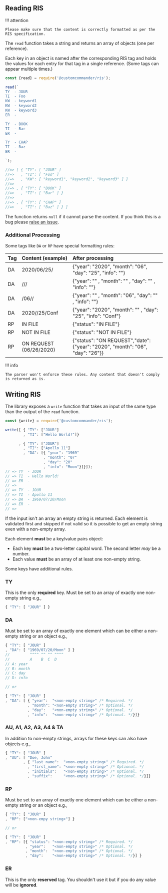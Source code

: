 ## Reading RIS

!!! attention

    Please make sure that the content is correctly formatted as per the RIS specification.

The `read` function takes a string and returns an array of objects (one per reference).

Each key in an object is named after the corresponding RIS tag and holds the values
for each entry for that tag in a single reference. (Some tags can appear multiple times.)

```javascript
const {read} = require('@customcommander/ris');

read(`
TY  - JOUR
TI  - Foo
KW  - keyword1
KW  - keyword2
KW  - keyword3
ER  - 

TY  - BOOK
TI  - Bar
ER  - 

TY  - CHAP
TI  - Baz
ER  - 

`);

//=> [ { "TY": [ "JOUR" ]
//=>   , "TI": [ "Foo" ]
//=>   , "KW": [ "keyword1", "keyword2", "keyword3" ] }
//=> 
//=> , { "TY": [ "BOOK" ]
//=>   , "TI": [ "Bar" ] }
//=> 
//=> , { "TY": [ "CHAP" ]
//=>   , "TI": [ "Baz" ] } ]
```

The function returns `null` if it cannot parse the content. If you think this is a bug please [raise an issue](https://github.com/customcommander/ris/issues/new).

### Additional Processing

Some tags like `DA` or `RP` have special formatting rules:

| Tag | Content (example)       | After processing                                                              |
|:----|:------------------------|:------------------------------------------------------------------------------|
| DA  | 2020/06/25/             | {"year": "2020", "month": "06", "day": "25", "info": ""}                      |
| DA  | ///                     | {"year": ""    , "month": ""  , "day": ""  , "info": ""}                      |
| DA  | /06//                   | {"year": ""    , "month": "06", "day": ""  , "info": ""}                      |
| DA  | 2020//25/Conf           | {"year": "2020", "month": ""  , "day": "25", "info": "Conf"}                  |
| RP  | IN FILE                 | {"status": "IN FILE"}                                                         |
| RP  | NOT IN FILE             | {"status": "NOT IN FILE"}                                                     |
| RP  | ON REQUEST (06/26/2020) | {"status": "ON REQUEST","date": {"year": "2020", "month": "06", "day": "26"}} |

!!! info

    The parser won't enforce these rules. Any content that doesn't comply is returned as is.

## Writing RIS

The library exposes a `write` function that takes an input of the same type than the output of the `read` function.

```javascript
const {write} = require('@customcommander/ris');

write([ { "TY": ["JOUR"]
        , "TI": ["Hello World!"]}

      , { "TY": ["JOUR"]
        , "TI": ["Apollo 11"]
        , "DA": [{ "year": "1969"
                 , "month": "07"
                 , "day": "20"
                 , "info": "Moon"}]}]);
// => TY  - JOUR
// => TI  - Hello World!
// => ER  - 
// =>
// => TY  - JOUR
// => TI  - Apollo 11
// => DA  - 1969/07/20/Moon
// => ER  - 
// =>
```

If the input isn't an array an empty string is returned. Each element is validated first and skipped if not valid so it is possible to get an empty string even with a non-empty array.

Each element **must** be a key/value pairs object:

- Each key **must** be a two-letter capital word. The second letter *may* be a number.
- Each value **must** be an array of at least one non-empty string.

Some keys have additional rules.

### TY

This is the only **required** key. Must be set to an array of exactly one non-empty string e.g.,

```javascript
{ "TY": [ "JOUR" ] }
```

### DA

Must be set to an array of exactly one element which can be either a non-empty string or an object e.g.,

```javascript
{ "TY": [ "JOUR" ]
, "DA": [ "1969/07/20/Moon" ] }
//         ^^^^ ^^ ^^ ^^^^
//         A    B  C  D
// A: year
// B: month
// C: day
// D: info

// or

{ "TY": [ "JOUR" ]
, "DA": [ { "year":  "<non-empty string>" /* Required. */
          , "month": "<non-empty string>" /* Optional. */
          , "day":   "<non-empty string>" /* Optional. */
          , "info":  "<non-empty string>" /* Optional. */}]}
```

### AU, A1, A2, A3, A4 & TA

In addition to non-empty strings, arrays for these keys can also have objects e.g.,

```javascript
{ "TY": [ "JOUR" ]
, "AU": [ "Doe, John"
        , { "last_name":  "<non-empty string>" /* Required. */
          , "first_name": "<non-empty string>" /* Optional. */
          , "initials":   "<non-empty string>" /* Optional. */
          , "suffix":     "<non-empty string>" /* Optional. */}]}
```

### RP

Must be set to an array of exactly one element which can be either a non-empty string or an object e.g.,

```javascript
{ "TY": [ "JOUR" ]
, "RP": ["<non-empy string>"] }

// or

{ "TY": [ "JOUR" ]
, "RP": [{ "status": "<non-empty string>" /* Required. */
         , "year":   "<non-empty string>" /* Optional. */
         , "month":  "<non-empty string>" /* Optional. */
         , "day":    "<non-empty string>" /* Optional. */}] }
```

### ER

This is the only **reserved** tag. You shouldn't use it but if you do any value will be **ignored**.
